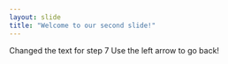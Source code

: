 ```yaml
---
layout: slide
title: "Welcome to our second slide!"
---
```

Changed the text for step 7
Use the left arrow to go back!
